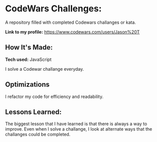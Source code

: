 # CodeWars Challenges:
A repository filled with completed Codewars challanges or kata.

**Link to my profile:** https://www.codewars.com/users/Jason%20T


## How It's Made:

**Tech used:** JavaScript

I solve a Codewar challange everyday.

## Optimizations

I refactor my code for efficiency and readability.

## Lessons Learned:

The biggest lesson that I have learned is that there is always a way to improve. Even when I solve a challange, I look at alternate ways that the challanges could be completed.
